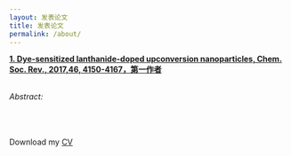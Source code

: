 ```yaml
---
layout: 发表论文
title: 发表论文
permalink: /about/
---
```

<strong><a href="https://pubs.rsc.org/en/content/articlelanding/2017/cs/c7cs00053g#!divAbstract">1. Dye-sensitized lanthanide-doped upconversion nanoparticles, Chem. Soc. Rev., 2017,46, 4150-4167，第一作者</a></strong><br><br>
<p style="text-align:justify"><i>Abstract: </i></p>
<br>  
<br>
<br>
Download my <a href="https://www.dropbox.com/s/yzu33h38flxfkri/soto-cv.pdf?dl=0" download="Soto, Paul- CV">CV</a><br>
<br>
